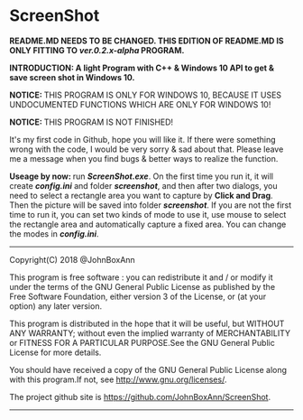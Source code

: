 # ScreenShot

<b>README.MD NEEDS TO BE CHANGED. THIS EDITION OF README.MD IS ONLY FITTING TO <i>ver.0.2.x-alpha</i> PROGRAM.</b>

<b>INTRODUCTION: A light Program with C++ & Windows 10 API to get & save screen shot in Windows 10.</b>

<b>NOTICE: </b>THIS PROGRAM IS ONLY FOR WINDOWS 10, BECAUSE IT USES UNDOCUMENTED FUNCTIONS WHICH ARE ONLY FOR WINDOWS 10!

<b>NOTICE: </b>THIS PROGRAM IS NOT FINISHED!

It's my first code in Github, hope you will like it. If there were something wrong with the code, I would be very sorry & sad about that. Please leave me a message when you find bugs & better ways to realize the function.

<b>Useage by now: </b>run <b><i>ScreenShot.exe</i></b>. On the first time you run it, it will create <b><i>config.ini</i></b> and folder <b><i>screenshot</i></b>, and then after two dialogs, you need to select a rectangle area you want to capture by <b>Click and Drag</b>. Then the picture will be saved into folder <b><i>screenshot</i></b>. If you are not the first time to run it, you can set two kinds of mode to use it, use mouse to select the rectangle area and automatically capture a fixed area. You can change the modes in <b><i>config.ini</i></b>.

---------------------------------------------------------------------

Copyright(C) 2018 @JohnBoxAnn

This program is free software : you can redistribute it and / or modify it under the terms of the GNU General Public License as published by the Free Software Foundation, either version 3 of the License, or (at your option) any later version.

This program is distributed in the hope that it will be useful, but WITHOUT ANY WARRANTY; without even the implied warranty of MERCHANTABILITY or FITNESS FOR A PARTICULAR PURPOSE.See the GNU General Public License for more details.

You should have received a copy of the GNU General Public License along with this program.If not, see <http://www.gnu.org/licenses/>.

The project github site is <https://github.com/JohnBoxAnn/ScreenShot>.

---------------------------------------------------------------------

